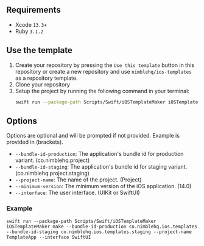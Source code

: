 ## Requirements

- Xcode `13.3+`
- Ruby `3.1.2`

## Use the template

1. Create your repository by pressing the `Use this template` button in this repository or create a new repository and use `nimblehq/ios-templates` as a repository template.
2. Clone your repository
3. Setup the project by running the following command in your terminal:
    ```bash
    swift run --package-path Scripts/Swift/iOSTemplateMaker iOSTemplateMaker make
    ```

## Options

Options are optional and will be prompted if not provided. Example is provided in (brackets).

- `--bundle-id-production`: The application's bundle id for production variant. (co.nimblehq.project)
- `--bundle-id-staging`: The application's bundle id for staging variant. (co.nimblehq.project.staging)
- `--project-name`: The name of the project. (Project)
- `--minimum-version`: The minimum version of the iOS application. (14.0)
- `--interface`: The user interface. (UIKit or SwiftUI)

### Example

```
swift run --package-path Scripts/Swift/iOSTemplateMaker iOSTemplateMaker make --bundle-id-production co.nimblehq.ios.templates --bundle-id-staging co.nimblehq.ios.templates.staging --project-name TemplateApp --interface SwiftUI
```
